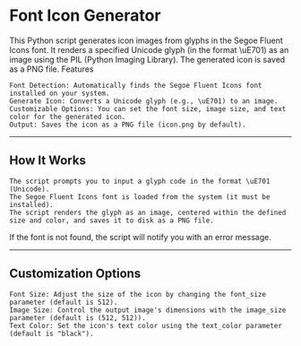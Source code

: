 # Font Icon Generator

This Python script generates icon images from glyphs in the Segoe Fluent Icons font. It renders a specified Unicode glyph (in the format \uE701) as an image using the PIL (Python Imaging Library). The generated icon is saved as a PNG file.
Features

    Font Detection: Automatically finds the Segoe Fluent Icons font installed on your system.
    Generate Icon: Converts a Unicode glyph (e.g., \uE701) to an image.
    Customizable Options: You can set the font size, image size, and text color for the generated icon.
    Output: Saves the icon as a PNG file (icon.png by default).

---

## How It Works

    The script prompts you to input a glyph code in the format \uE701 (Unicode).
    The Segoe Fluent Icons font is loaded from the system (it must be installed).
    The script renders the glyph as an image, centered within the defined size and color, and saves it to disk as a PNG file.

If the font is not found, the script will notify you with an error message.

---

## Customization Options

    Font Size: Adjust the size of the icon by changing the font_size parameter (default is 512).
    Image Size: Control the output image's dimensions with the image_size parameter (default is (512, 512)).
    Text Color: Set the icon's text color using the text_color parameter (default is "black").
